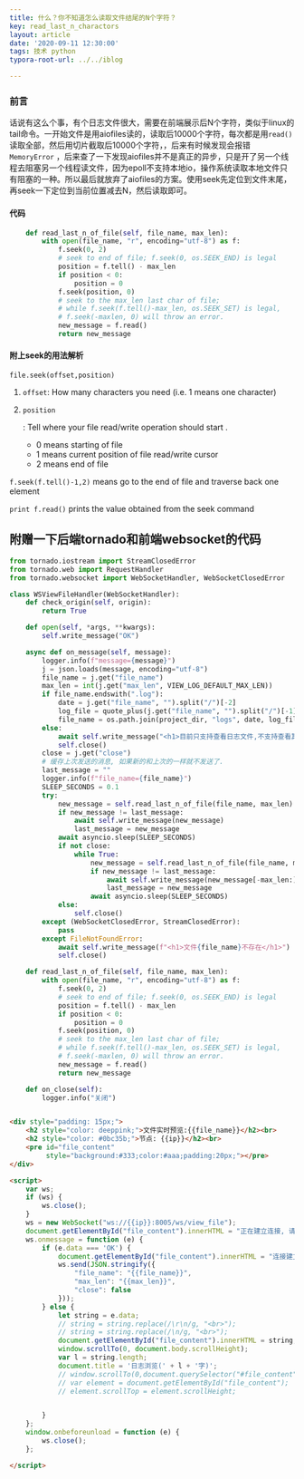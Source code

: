 ```yaml
---
title: 什么？你不知道怎么读取文件结尾的N个字符？
key: read_last_n_charactors
layout: article
date: '2020-09-11 12:30:00'
tags: 技术 python
typora-root-url: ../../iblog

---
```


### 前言

话说有这么个事，有个日志文件很大，需要在前端展示后N个字符，类似于linux的tail命令。一开始文件是用aiofiles读的，读取后10000个字符，每次都是用`read()`读取全部，然后用切片截取后10000个字符，，后来有时候发现会报错`MemoryError` ，后来查了一下发现aiofiles并不是真正的异步，只是开了另一个线程去阻塞另一个线程读文件，因为epoll不支持本地io，操作系统读取本地文件只有阻塞的一种。所以最后就放弃了aiofiles的方案。使用seek先定位到文件末尾，再seek一下定位到当前位置减去N，然后读取即可。

#### 代码

```python
    def read_last_n_of_file(self, file_name, max_len):
        with open(file_name, "r", encoding="utf-8") as f:
            f.seek(0, 2)
            # seek to end of file; f.seek(0, os.SEEK_END) is legal
            position = f.tell() - max_len
            if position < 0:
                position = 0
            f.seek(position, 0)
            # seek to the max_len last char of file;
            # while f.seek(f.tell()-max_len, os.SEEK_SET) is legal,
            # f.seek(-maxlen, 0) will throw an error.
            new_message = f.read()
            return new_message
```

#### 附上seek的用法解析

```
file.seek(offset,position)
```

1. `offset`: How many characters you need (i.e. 1 means one character)

2. ```
   position
   ```

   : Tell where your file read/write operation should start .

   - 0 means starting of file
   - 1 means current position of file read/write cursor
   - 2 means end of file

`f.seek(f.tell()-1,2)` means go to the end of file and traverse back one element

`print f.read()` prints the value obtained from the seek command

## 附赠一下后端tornado和前端websocket的代码

```python
from tornado.iostream import StreamClosedError
from tornado.web import RequestHandler
from tornado.websocket import WebSocketHandler, WebSocketClosedError

class WSViewFileHandler(WebSocketHandler):
    def check_origin(self, origin):
        return True

    def open(self, *args, **kwargs):
        self.write_message("OK")

    async def on_message(self, message):
        logger.info(f"message={message}")
        j = json.loads(message, encoding="utf-8")
        file_name = j.get("file_name")
        max_len = int(j.get("max_len", VIEW_LOG_DEFAULT_MAX_LEN))
        if file_name.endswith(".log"):
            date = j.get("file_name", "").split("/")[-2]
            log_file = quote_plus(j.get("file_name", "").split("/")[-1])
            file_name = os.path.join(project_dir, "logs", date, log_file)
        else:
            await self.write_message("<h1>目前只支持查看日志文件,不支持查看其它文件")
            self.close()
        close = j.get("close")
        # 缓存上次发送的消息, 如果新的和上次的一样就不发送了.
        last_message = ""
        logger.info(f"file_name={file_name}")
        SLEEP_SECONDS = 0.1
        try:
            new_message = self.read_last_n_of_file(file_name, max_len)
            if new_message != last_message:
                await self.write_message(new_message)
                last_message = new_message
            await asyncio.sleep(SLEEP_SECONDS)
            if not close:
                while True:
                    new_message = self.read_last_n_of_file(file_name, max_len)
                    if new_message != last_message:
                        await self.write_message(new_message[-max_len:])
                        last_message = new_message
                    await asyncio.sleep(SLEEP_SECONDS)
            else:
                self.close()
        except (WebSocketClosedError, StreamClosedError):
            pass
        except FileNotFoundError:
            await self.write_message(f"<h1>文件{file_name}不存在</h1>")
            self.close()

    def read_last_n_of_file(self, file_name, max_len):
        with open(file_name, "r", encoding="utf-8") as f:
            f.seek(0, 2)
            # seek to end of file; f.seek(0, os.SEEK_END) is legal
            position = f.tell() - max_len
            if position < 0:
                position = 0
            f.seek(position, 0)
            # seek to the max_len last char of file;
            # while f.seek(f.tell()-max_len, os.SEEK_SET) is legal,
            # f.seek(-maxlen, 0) will throw an error.
            new_message = f.read()
            return new_message

    def on_close(self):
        logger.info("关闭")
```

```html

<div style="padding: 15px;">
    <h2 style="color: deeppink;">文件实时预览:{{file_name}}</h2><br>
    <h2 style="color: #0bc35b;">节点: {{ip}}</h2><br>
    <pre id="file_content"
         style="background:#333;color:#aaa;padding:20px;"></pre>
</div>

<script>
    var ws;
    if (ws) {
        ws.close();
    }
    ws = new WebSocket("ws://{{ip}}:8005/ws/view_file");
    document.getElementById("file_content").innerHTML = "正在建立连接, 请稍等...";
    ws.onmessage = function (e) {
        if (e.data === 'OK') {
            document.getElementById("file_content").innerHTML = "连接建立成功, 正在等待返回数据...";
            ws.send(JSON.stringify({
                "file_name": "{{file_name}}",
                "max_len": "{{max_len}}",
                "close": false
            }));
        } else {
            let string = e.data;
            // string = string.replace(/\r\n/g, "<br>");
            // string = string.replace(/\n/g, "<br>");
            document.getElementById("file_content").innerHTML = string;
            window.scrollTo(0, document.body.scrollHeight);
            var l = string.length;
            document.title = '日志浏览(' + l + '字)';
            // window.scrollTo(0,document.querySelector("#file_content").scrollHeight);
            // var element = document.getElementById("file_content");
            // element.scrollTop = element.scrollHeight;


        }
    };
    window.onbeforeunload = function (e) {
        ws.close();
    };

</script>


```

